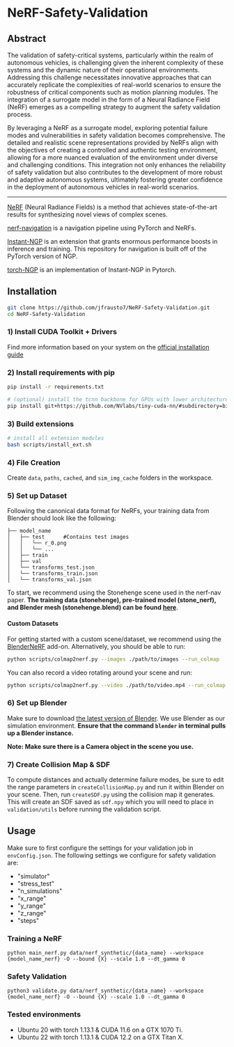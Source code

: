 # NeRF-Safety-Validation

## Abstract

The validation of safety-critical systems, particularly within the realm of autonomous vehicles, is challenging given the inherent complexity of these systems and the dynamic nature of their operational environments. Addressing this challenge necessitates innovative approaches that can accurately replicate the complexities of real-world scenarios to ensure the robustness of critical components such as motion planning modules. The integration of a surrogate model in the form of a Neural Radiance Field (NeRF) emerges as a compelling strategy to augment the safety validation process. 

By leveraging a NeRF as a surrogate model, exploring potential failure modes and vulnerabilities in safety validation becomes comprehensive. The detailed and realistic scene representations provided by NeRFs align with the objectives of creating a controlled and authentic testing environment, allowing for a more nuanced evaluation of the environment under diverse and challenging conditions. This integration not only enhances the reliability of safety validation but also contributes to the development of more robust and adaptive autonomous systems, ultimately fostering greater confidence in the deployment of autonomous vehicles in real-world scenarios.

---

[NeRF](http://www.matthewtancik.com/nerf) (Neural Radiance Fields) is a method that achieves state-of-the-art results for synthesizing novel views of complex scenes.

[nerf-navigation](https://github.com/mikh3x4/nerf-navigation) is a navigation pipeline using PyTorch and NeRFs.

[Instant-NGP](https://github.com/NVlabs/instant-ngp) is an extension that grants enormous performance boosts in inference and training. This repository for navigation is built off of the PyTorch version of NGP.

[torch-NGP](https://github.com/ashawkey/torch-ngp) is an implementation of Instant-NGP in Pytorch.

## Installation

```bash
git clone https://github.com/jfrausto7/NeRF-Safety-Validation.git
cd NeRF-Safety-Validation
```

### 1) Install CUDA Toolkit + Drivers
Find more information based on your system on the [official installation guide](https://docs.nvidia.com/cuda/cuda-installation-guide-linux/)

### 2) Install requirements with pip
```bash
pip install -r requirements.txt

# (optional) install the tcnn backbone for GPUs with lower architectures
pip install git+https://github.com/NVlabs/tiny-cuda-nn/#subdirectory=bindings/torch
```

### 3) Build extensions
```bash
# install all extension modules
bash scripts/install_ext.sh
```

### 4) File Creation
Create `data`, `paths`, `cached`, and `sim_img_cache` folders in the workspace.

### 5) Set up Dataset
Following the canonical data format for NeRFs, your training data from Blender should look like the following:

```                                                                                                                              
├── model_name                                                                                                  
│   ├── test      #Contains test images      
│   │   └── r_0.png           
│   │   └── ...                                                                                                    
│   ├── train                                                                                  
│   ├── val  
│   └── transforms_test.json  
│   └── transforms_train.json
│   └── transforms_val.json
```
To start, we recommend using the Stonehenge scene used in the nerf-nav paper. 
**The training data (stonehenge), pre-trained model (stone_nerf), and Blender mesh (stonehenge.blend) can be found [here](https://drive.google.com/drive/folders/104v_ehsK8joFHpPFZv_x31wjt-FUOe_Y?usp=sharing)**.

#### Custom Datasets

For getting started with a custom scene/dataset, we recommend using the [BlenderNeRF](https://github.com/maximeraafat/BlenderNeRF) add-on. Alternatively, you should be able to run:

```bash
python scripts/colmap2nerf.py --images ./path/to/images --run_colmap
```
You can also record a video rotating around your scene and run:

```bash
python scripts/colmap2nerf.py --video ./path/to/video.mp4 --run_colmap
```

### 6) Set up Blender

Make sure to download [the latest version of Blender](https://www.blender.org/download/). We use Blender as our simulation environment. **Ensure that the command ```blender``` in terminal pulls up a Blender instance.**

**Note: Make sure there is a Camera object in the scene you use.**

### 7) Create Collision Map & SDF

To compute distances and actually determine failure modes, be sure to edit the range parameters in ```createCollisionMap.py``` and run it within Blender on your scene. Then, run ```createSDF.py``` using the collision map it generates. This will create an SDF saved as ```sdf.npy``` which you will need to place in ```validation/utils``` before running the validation script.

## Usage

Make sure to first configure the settings for your validation job in `envConfig.json`. The following settings we configure for safety validation are:

* "simulator"
* "stress_test"
* "n_simulations"
* "x_range"
* "y_range"
* "z_range"
* "steps"
  
### Training a NeRF

```
python main_nerf.py data/nerf_synthetic/{data_name} --workspace {model_name_nerf} -O --bound {X} --scale 1.0 --dt_gamma 0
```

### Safety Validation
```
python3 validate.py data/nerf_synthetic/{data_name} --workspace {model_name_nerf} -O --bound {X} --scale 1.0 --dt_gamma 0
```

### Tested environments
* Ubuntu 20 with torch 1.13.1 & CUDA 11.6 on a GTX 1070 Ti.
* Ubuntu 22 with torch 1.13.1 & CUDA 12.2 on a GTX Titan X.
